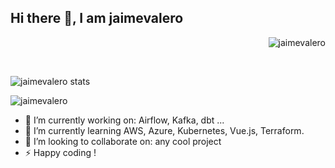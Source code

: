 <h2>  Hi there 👋, I am jaimevalero</h2>

<p align="right"> <img src="https://komarev.com/ghpvc/?username=jaimevalero&label=Profile%20views&color=0e75b6&style=flat" alt="jaimevalero" /> </p>

<br/>

<p align="left"> 
<img src="https://github-readme-stats.vercel.app/api?username=jaimevalero&count_private=true" alt="jaimevalero stats" /> 
</p>


<p align="left"> 
  <img src="https://github-profile-trophy.vercel.app/?username=jaimevalero" alt="jaimevalero" /></a>
</p>




- 🔭 I’m currently working on: Airflow, Kafka, dbt ...
- 🌱 I’m currently learning AWS, Azure, Kubernetes, Vue.js, Terraform.
- 👯 I’m looking to collaborate on: any cool project
- ⚡ Happy coding !
